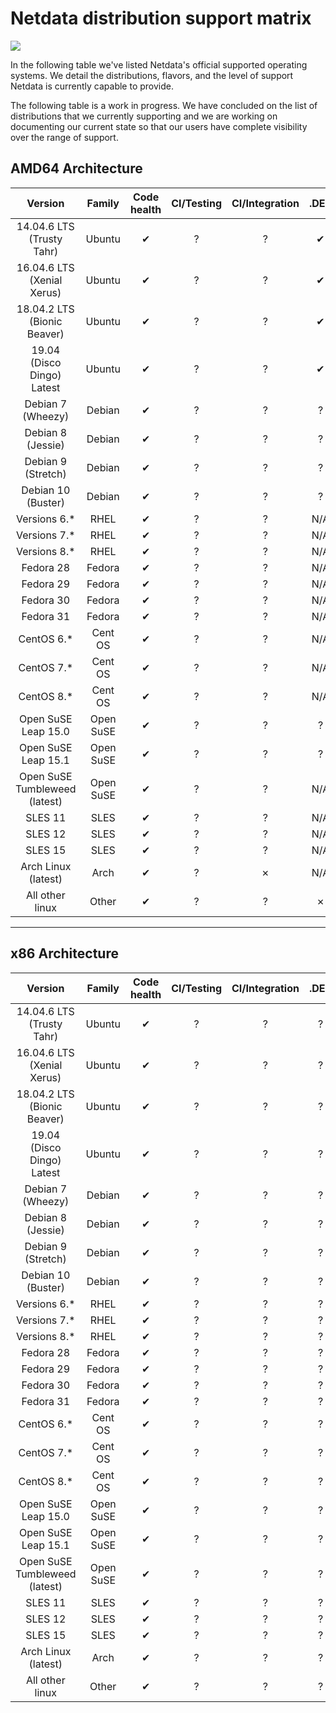 # Netdata distribution support matrix
![](https://raw.githubusercontent.com/netdata/netdata/master/web/gui/images/packaging-beta-tag.svg?sanitize=true)

In the following table we've listed Netdata's official supported operating systems. We detail the distributions, flavors, and the level of support Netdata is currently capable to provide.

The following table is a work in progress. We have concluded on the list of distributions
that we currently supporting and we are working on documenting our current state so that our users
have complete visibility over the range of support.

## AMD64 Architecture

Version | Family | Code health | CI/Testing | CI/Integration | .DEB | .RPM | Installer | Kickstart | Community support
:------------------: | :------------------: | :----------------: | :----------------: | :----------------: | :----------------: | :----------------: | :----------------: | :----------------: | :----------------:
14.04.6 LTS (Trusty Tahr) | Ubuntu | &#10004; | &#63; | &#63; | &#10004; | N/A | &#63; | &#63; | &#63;
16.04.6 LTS (Xenial Xerus) | Ubuntu | &#10004; | &#63; | &#63; | &#10004; | N/A | &#63; | &#63; | &#63;
18.04.2 LTS (Bionic Beaver) | Ubuntu | &#10004; | &#63; | &#63; | &#10004; | N/A | &#63; | &#63; | &#63;
19.04 (Disco Dingo) Latest | Ubuntu | &#10004; | &#63; | &#63; | &#10004; | N/A | &#63; | &#63; | &#63;
Debian 7 (Wheezy) | Debian | &#10004; | &#63; | &#63; | &#63; | N/A | &#10007; | &#63; | &#63;
Debian 8 (Jessie) | Debian | &#10004; | &#63; | &#63; | &#63; | N/A | &#10004; | &#63; | &#63;
Debian 9 (Stretch) | Debian | &#10004; | &#63; | &#63; | &#63; | N/A | &#10004; | &#63; | &#63;
Debian 10 (Buster) | Debian | &#10004; | &#63; | &#63; | &#63; | N/A | &#10004; | &#63; | &#63;
Versions 6.* | RHEL |  &#10004; | &#63; | &#63; | N/A | &#10004; | &#63; | &#63; | &#63;
Versions 7.* | RHEL | &#10004; | &#63; | &#63; | N/A | &#10004; | &#63; | &#63; | &#63;
Versions 8.* | RHEL |  &#10004; | &#63; | &#63; | N/A | &#10007; | &#63; | &#63; | &#63;
Fedora 28 | Fedora | &#10004; | &#63; | &#63; | N/A | &#63; | &#63; | &#63; | &#63;
Fedora 29 | Fedora | &#10004; | &#63; | &#63; | N/A | &#63; | &#63; | &#63; | &#63;
Fedora 30 | Fedora | &#10004; | &#63; | &#63; | N/A | &#63; | &#63; | &#63; | &#63;
Fedora 31 | Fedora | &#10004; | &#63; | &#63; | N/A | &#10007; | &#63; | &#63; | &#63;
CentOS 6.* | Cent OS | &#10004; | &#63; | &#63; | N/A | &#63; | &#63; | &#63; | &#63;
CentOS 7.* | Cent OS | &#10004; | &#63; | &#63; | N/A | &#63; | &#63; | &#63; | &#63;
CentOS 8.* | Cent OS | &#10004; | &#63; | &#63; | N/A | &#10007; | &#63; | &#63; | &#63;
Open SuSE Leap 15.0 | Open SuSE | &#10004; | &#63; | &#63; | &#63; | N/A | &#63; | &#63; | &#63;
Open SuSE Leap 15.1 | Open SuSE | &#10004; | &#63; | &#63; | &#63; | N/A | &#63; | &#63; | &#63;
Open SuSE Tumbleweed (latest) | Open SuSE | &#10004; | &#63; | &#63; | N/A | &#10007; | &#63; | &#63; | &#63;
SLES 11 | SLES | &#10004; | &#63; | &#63; | N/A | &#10007; | &#63; | &#63; | &#63;
SLES 12 | SLES | &#10004; | &#63; | &#63; | N/A | &#10007; | &#63; | &#63; | &#63;
SLES 15 | SLES | &#10004; | &#63; | &#63; | N/A | &#10007; | &#63; | &#63; | &#63;
Arch Linux (latest) | Arch | &#10004; | &#63; | &#10007; | N/A | &#10007; | &#63; | &#63; | &#63;
All other linux | Other | &#10004; | &#63; | &#63; | &#10007; | &#10007; | &#63; | &#63; | &#63;

---


## x86 Architecture

Version | Family | Code health | CI/Testing | CI/Integration | .DEB | .RPM | Installer | Kickstart | Community support
:------------------: | :------------------: | :----------------: | :----------------: | :----------------: | :----------------: | :----------------: | :----------------: | :----------------: | :----------------:
14.04.6 LTS (Trusty Tahr) | Ubuntu | &#10004; | &#63; | &#63; | &#63; | &#63; | &#63; | &#63; | &#63;
16.04.6 LTS (Xenial Xerus) | Ubuntu | &#10004; | &#63; | &#63; | &#63; | &#63; | &#63; | &#63; | &#63;
18.04.2 LTS (Bionic Beaver) | Ubuntu | &#10004; | &#63; | &#63; | &#63; | &#63; | &#63; | &#63; | &#63;
19.04 (Disco Dingo) Latest | Ubuntu | &#10004; | &#63; | &#63; | &#63; | &#63; | &#63; | &#63; | &#63;
Debian 7 (Wheezy) | Debian | &#10004; | &#63; | &#63; | &#63; | &#63; | &#63; | &#63; | &#63;
Debian 8 (Jessie) | Debian | &#10004; | &#63; | &#63; | &#63; | &#63; | &#63; | &#63; | &#63;
Debian 9 (Stretch) | Debian | &#10004; | &#63; | &#63; | &#63; | &#63; | &#63; | &#63; | &#63;
Debian 10 (Buster) | Debian | &#10004; | &#63; | &#63; | &#63; | &#63; | &#63; | &#63; | &#63;
Versions 6.* | RHEL |  &#10004; | &#63; | &#63; | &#63; | &#63; | &#63; | &#63; | &#63;
Versions 7.* | RHEL | &#10004; | &#63; | &#63; | &#63; | &#63; | &#63; | &#63; | &#63;
Versions 8.* | RHEL |  &#10004; | &#63; | &#63; | &#63; | &#63; | &#63; | &#63; | &#63;
Fedora 28 | Fedora | &#10004; | &#63; | &#63; | &#63; | &#63; | &#63; | &#63; | &#63;
Fedora 29 | Fedora | &#10004; | &#63; | &#63; | &#63; | &#63; | &#63; | &#63; | &#63;
Fedora 30 | Fedora | &#10004; | &#63; | &#63; | &#63; | &#63; | &#63; | &#63; | &#63;
Fedora 31 | Fedora | &#10004; | &#63; | &#63; | &#63; | &#63; | &#63; | &#63; | &#63;
CentOS 6.* | Cent OS | &#10004; | &#63; | &#63; | &#63; | &#63; | &#63; | &#63; | &#63;
CentOS 7.* | Cent OS | &#10004; | &#63; | &#63; | &#63; | &#63; | &#63; | &#63; | &#63;
CentOS 8.* | Cent OS | &#10004; | &#63; | &#63; | &#63; | &#63; | &#63; | &#63; | &#63;
Open SuSE Leap 15.0 | Open SuSE | &#10004; | &#63; | &#63; | &#63; | &#63; | &#63; | &#63; | &#63;
Open SuSE Leap 15.1 | Open SuSE | &#10004; | &#63; | &#63; | &#63; | &#63; | &#63; | &#63; | &#63;
Open SuSE Tumbleweed (latest) | Open SuSE | &#10004; | &#63; | &#63; | &#63; | &#63; | &#63; | &#63; | &#63;
SLES 11 | SLES | &#10004; | &#63; | &#63; | &#63; | &#63; | &#63; | &#63; | &#63;
SLES 12 | SLES | &#10004; | &#63; | &#63; | &#63; | &#63; | &#63; | &#63; | &#63;
SLES 15 | SLES | &#10004; | &#63; | &#63; | &#63; | &#63; | &#63; | &#63; | &#63;
Arch Linux (latest) | Arch | &#10004; | &#63; | &#63; | &#63; | &#63; | &#63; | &#63; | &#63;
All other linux | Other | &#10004; | &#63; | &#63; | &#63; | &#63; | &#63; | &#63; | &#63;

